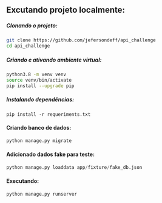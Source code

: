 ## Excutando projeto localmente:
##### Clonando o projeto:
```bash
git clone https://github.com/jefersondeff/api_challenge
cd api_challenge
```

##### Criando e ativando ambiente virtual:
```bash
python3.8 -m venv venv
source venv/bin/activate
pip install --upgrade pip
```

##### Instalando dependências:
```pip
pip install -r requeriments.txt
```

#### Criando banco de dados:
``` python 
python manage.py migrate
```

#### Adicionado dados fake para teste:
```python
python manage.py loaddata app/fixture/fake_db.json 
```

#### Executando:
```python
python manage.py runserver
```